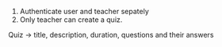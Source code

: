 1) Authenticate user and teacher sepately
2) Only teacher can create a quiz. 

Quiz ->  title, description, duration, questions and their answers